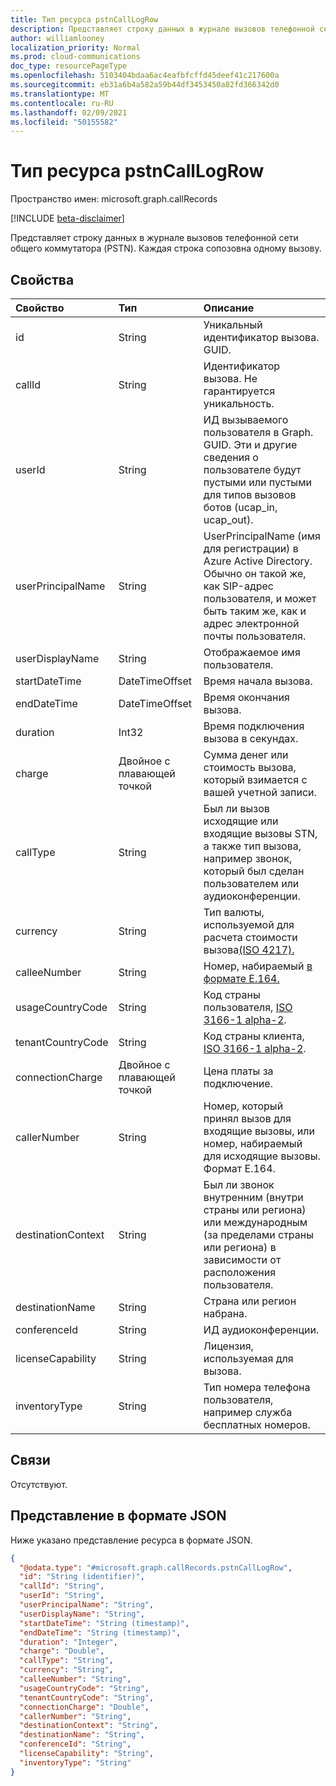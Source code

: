 ```yaml
---
title: Тип ресурса pstnCallLogRow
description: Представляет строку данных в журнале вызовов телефонной сети общего коммутатора (PSTN).
author: williamlooney
localization_priority: Normal
ms.prod: cloud-communications
doc_type: resourcePageType
ms.openlocfilehash: 5103404bdaa6ac4eafbfcffd45deef41c217600a
ms.sourcegitcommit: eb31a6b4a582a59b44df3453450a82fd366342d0
ms.translationtype: MT
ms.contentlocale: ru-RU
ms.lasthandoff: 02/09/2021
ms.locfileid: "50155582"
---
```

# <a name="pstncalllogrow-resource-type"></a>Тип ресурса pstnCallLogRow

Пространство имен: microsoft.graph.callRecords

[!INCLUDE [beta-disclaimer](../../includes/beta-disclaimer.md)]

Представляет строку данных в журнале вызовов телефонной сети общего коммутатора (PSTN). Каждая строка сопозовна одному вызову.

## <a name="properties"></a>Свойства

|Свойство|Тип|Описание|
|:---|:---|:---|
|id|String|Уникальный идентификатор вызова. GUID.|
|callId|String|Идентификатор вызова. Не гарантируется уникальность.|
|userId|String|ИД вызываемого пользователя в Graph. GUID. Эти и другие сведения о пользователе будут пустыми или пустыми для типов вызовов ботов (ucap_in, ucap_out).|
|userPrincipalName|String|UserPrincipalName (имя для регистрации) в Azure Active Directory. Обычно он такой же, как SIP-адрес пользователя, и может быть таким же, как и адрес электронной почты пользователя.|
|userDisplayName|String|Отображаемое имя пользователя.|
|startDateTime|DateTimeOffset|Время начала вызова.|
|endDateTime|DateTimeOffset|Время окончания вызова.|
|duration|Int32|Время подключения вызова в секундах.|
|charge|Двойное с плавающей точкой|Сумма денег или стоимость вызова, который взимается с вашей учетной записи.|
|callType|String|Был ли вызов исходящие или входящие вызовы STN, а также тип вызова, например звонок, который был сделан пользователем или аудиоконференции.|
|currency|String|Тип валюты, используемой для расчета стоимости вызова[(ISO 4217).](https://en.wikipedia.org/wiki/ISO_4217)|
|calleeNumber|String|Номер, набираемый [в формате E.164.](https://en.wikipedia.org/wiki/E.164)|
|usageCountryCode|String|Код страны пользователя, [ISO 3166-1 alpha-2](https://en.wikipedia.org/wiki/ISO_3166-1_alpha-2).|
|tenantCountryCode|String|Код страны клиента, [ISO 3166-1 alpha-2](https://en.wikipedia.org/wiki/ISO_3166-1_alpha-2).|
|connectionCharge|Двойное с плавающей точкой|Цена платы за подключение.|
|callerNumber|String|Номер, который принял вызов для входящие вызовы, или номер, набираемый для исходящие вызовы. Формат E.164.|
|destinationContext|String|Был ли звонок внутренним (внутри страны или региона) или международным (за пределами страны или региона) в зависимости от расположения пользователя.|
|destinationName|String|Страна или регион набрана.|
|conferenceId|String|ИД аудиоконференции.|
|licenseCapability|String|Лицензия, используемая для вызова.|
|inventoryType|String|Тип номера телефона пользователя, например служба бесплатных номеров.|

## <a name="relationships"></a>Связи

Отсутствуют.

## <a name="json-representation"></a>Представление в формате JSON

Ниже указано представление ресурса в формате JSON.

<!-- {
  "blockType": "ignored",
  "@odata.type": "microsoft.graph.callRecords.pstnCallLogRow",
  "keyProperty": "id"
}
-->

``` json
{
  "@odata.type": "#microsoft.graph.callRecords.pstnCallLogRow",
  "id": "String (identifier)",
  "callId": "String",
  "userId": "String",
  "userPrincipalName": "String",
  "userDisplayName": "String",
  "startDateTime": "String (timestamp)",
  "endDateTime": "String (timestamp)",
  "duration": "Integer",
  "charge": "Double",
  "callType": "String",
  "currency": "String",
  "calleeNumber": "String",
  "usageCountryCode": "String",
  "tenantCountryCode": "String",
  "connectionCharge": "Double",
  "callerNumber": "String",
  "destinationContext": "String",
  "destinationName": "String",
  "conferenceId": "String",
  "licenseCapability": "String",
  "inventoryType": "String"
}
```


